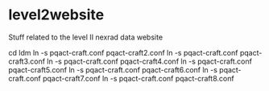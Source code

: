 level2website
=============

Stuff related to the level II nexrad data website

cd ldm
ln -s pqact-craft.conf pqact-craft2.conf
ln -s pqact-craft.conf pqact-craft3.conf
ln -s pqact-craft.conf pqact-craft4.conf
ln -s pqact-craft.conf pqact-craft5.conf
ln -s pqact-craft.conf pqact-craft6.conf
ln -s pqact-craft.conf pqact-craft7.conf
ln -s pqact-craft.conf pqact-craft8.conf
